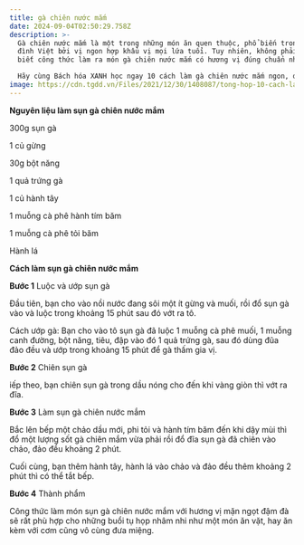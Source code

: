 ```yaml
---
title: gà chiên nước mắm
date: 2024-09-04T02:50:29.758Z
description: >-
  Gà chiên nước mắm là một trong những món ăn quen thuộc, phổ biến trong các gia
  đình Việt bởi vị ngon hợp khẩu vị mọi lứa tuổi. Tuy nhiên, không phải ai cũng
  biết công thức làm ra món gà chiên nước mắm có hương vị đúng chuẩn nhất.

  Hãy cùng Bách hóa XANH học ngay 10 cách làm gà chiên nước mắm ngon, đơn giản dưới đây nhé!
image: https://cdn.tgdd.vn/Files/2021/12/30/1408087/tong-hop-10-cach-lam-ga-chien-nuoc-mam-ngon-don-gian-tai-nha-202112301428416199.jpg
---
```

**Nguyên liệu làm sụn gà chiên nước mắm**

300g sụn gà

1 củ gừng

30g bột năng

1 quả trứng gà

1 củ hành tây

1 muỗng cà phê hành tím băm

1 muỗng cà phê tỏi băm

Hành lá

**Cách làm sụn gà chiên nước mắm**

**Bước 1** Luộc và ướp sụn gà

Đầu tiên, bạn cho vào nồi nước đang sôi một ít gừng và muối, rồi đổ sụn gà vào và luộc trong khoảng 15 phút sau đó vớt ra tô.

Cách ướp gà: Bạn cho vào tô sụn gà đã luộc 1 muỗng cà phê muối, 1 muỗng canh đường, bột năng, tiêu, đập vào đó 1 quả trứng gà, sau đó dùng đũa đảo đều và ướp trong khoảng 15 phút để gà thấm gia vị.

**Bước 2** Chiên sụn gà

iếp theo, bạn chiên sụn gà trong dầu nóng cho đến khi vàng giòn thì vớt ra đĩa.

**Bước 3** Làm sụn gà chiên nước mắm

Bắc lên bếp một chảo dầu mới, phi tỏi và hành tím băm đến khi dậy mùi thì đổ một lượng sốt gà chiên mắm vừa phải rồi đổ đĩa sụn gà đã chiên vào chảo, đảo đều khoảng 2 phút.

Cuối cùng, bạn thêm hành tây, hành lá vào chảo và đảo đều thêm khoảng 2 phút thì có thể tắt bếp.

**Bước 4** Thành phẩm

Công thức làm món sụn gà chiên nước mắm với hương vị mặn ngọt đậm đà sẽ rất phù hợp cho những buổi tụ họp nhâm nhi như một món ăn vặt, hay ăn kèm với cơm cũng vô cùng đưa miệng.